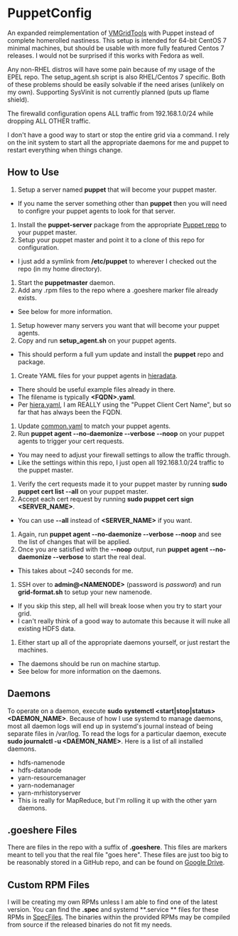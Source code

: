 PuppetConfig
============

An expanded reimplementation of [VMGridTools](https://github.com/dkwasny/VMGridTools) with Puppet instead of complete homerolled nastiness.
This setup is intended for 64-bit CentOS 7 minimal machines, but should be usable with more fully featured Centos 7 releases.
I would not be surprised if this works with Fedora as well.

Any non-RHEL distros will have some pain because of my usage of the EPEL repo.
The setup_agent.sh script is also RHEL/Centos 7 specific.
Both of these problems should be easily solvable if the need arises (unlikely on my own).
Supporting SysVinit is not currently planned (puts up flame shield).

The firewalld configuration opens ALL traffic from 192.168.1.0/24 while dropping ALL OTHER traffic.

I don't have a good way to start or stop the entire grid via a command.
I rely on the init system to start all the appropriate daemons for me and puppet to restart everything when things change.

How to Use
------------
1. Setup a server named **puppet** that will become your puppet master.
 * If you name the server something other than **puppet** then you will need to configre your puppet agents to look for that server.
1. Install the **puppet-server** package from the appropriate [Puppet repo](https://docs.puppetlabs.com/guides/puppetlabs_package_repositories.html) to your puppet master.
1. Setup your puppet master and point it to a clone of this repo for configuration.
 * I just add a symlink from **/etc/puppet** to wherever I checked out the repo (in my home directory).
1. Start the **puppetmaster** daemon.
1. Add any .rpm files to the repo where a .goeshere marker file already exists.
 * See below for more information.
1. Setup however many servers you want that will become your puppet agents.
1. Copy and run **setup_agent.sh** on your puppet agents.
 * This should perform a full yum update and install the **puppet** repo and package.
1. Create YAML files for your puppet agents in [hieradata](https://github.com/dkwasny/PuppetConfig/tree/master/hieradata).
 * There should be useful example files already in there.
 * The filename is typically **\<FQDN\>.yaml**.
 * Per [hiera.yaml](https://github.com/dkwasny/PuppetConfig/blob/master/hiera.yaml), I am REALLY using the "Puppet Client Cert Name", but so far that has always been the FQDN.
1. Update [common.yaml](https://github.com/dkwasny/PuppetConfig/blob/master/hieradata/common.yaml) to match your puppet agents.
1. Run **puppet agent --no-daemonize --verbose --noop** on your puppet agents to trigger your cert requests.
 * You may need to adjust your firewall settings to allow the traffic through.
 * Like the settings within this repo, I just open all 192.168.1.0/24 traffic to the puppet master.
1. Verify the cert requests made it to your puppet master by running **sudo puppet cert list --all** on your puppet master.
1. Accept each cert request by running **sudo puppet cert sign \<SERVER_NAME\>**.
 * You can use **--all** instead of **\<SERVER_NAME\>** if you want.
1. Again, run **puppet agent --no-daemonize --verbose --noop** and see the list of changes that will be applied.
1. Once you are satisfied with the **--noop** output, run **puppet agent --no-daemonize --verbose** to start the real deal.
 * This takes about ~240 seconds for me.
1. SSH over to **admin@\<NAMENODE\>** (password is *password*) and run **grid-format.sh** to setup your new namenode.
 * If you skip this step, all hell will break loose when you try to start your grid.
 * I can't really think of a good way to automate this because it will nuke all existing HDFS data.
1. Either start up all of the appropriate daemons yourself, or just restart the machines.
 * The daemons should be run on machine startup.
 * See below for more information on the daemons.

Daemons
-----------
To operate on a daemon, execute **sudo systemctl \<start|stop|status\> \<DAEMON_NAME\>**.
Because of how I use systemd to manage daemons, most all daemon logs will end up in systemd's journal instead of being separate files in /var/log.
To read the logs for a particular daemon, execute **sudo journalctl -u \<DAEMON_NAME\>**.
Here is a list of all installed daemons.
* hdfs-namenode
* hdfs-datanode
* yarn-resourcemanager
* yarn-nodemanager
* yarn-mrhistoryserver
 * This is really for MapReduce, but I'm rolling it up with the other yarn daemons.

.goeshere Files
-----------
There are files in the repo with a suffix of **.goeshere**.
This files are markers meant to tell you that the real file "goes here".
These files are just too big to be reasonably stored in a GitHub repo, and can be found on [Google Drive](https://drive.google.com/folderview?id=0BxpgL9f7eLyfUHhqWlRtRHRQS28&usp=sharing).

Custom RPM Files
-----------
I will be creating my own RPMs unless I am able to find one of the latest version.
You can find the **.spec** and systemd **.service ** files for these RPMs in [SpecFiles](https://github.com/dkwasny/SpecFiles).
The binaries within the provided RPMs may be compiled from source if the released binaries do not fit my needs.
